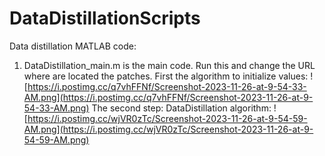 # DataDistillationScripts
Data distillation MATLAB code:
1. DataDistillation_main.m is the main code. Run this and change the URL where are located the patches.
First the algorithm to initialize values:
![https://i.postimg.cc/q7vhFFNf/Screenshot-2023-11-26-at-9-54-33-AM.png](https://i.postimg.cc/q7vhFFNf/Screenshot-2023-11-26-at-9-54-33-AM.png)
The second step: DataDistillation algorithm:
![https://i.postimg.cc/wjVR0zTc/Screenshot-2023-11-26-at-9-54-59-AM.png](https://i.postimg.cc/wjVR0zTc/Screenshot-2023-11-26-at-9-54-59-AM.png)
